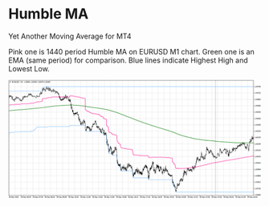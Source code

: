 # Humble MA
Yet Another Moving Average for MT4

Pink one is 1440 period Humble MA on EURUSD M1 chart. Green one is an EMA (same period) for comparison. Blue lines indicate Highest High and Lowest Low.

![screenshot](https://raw.githubusercontent.com/humbleai/humblema/master/EURUSDM1.png)
